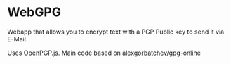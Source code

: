 # WebGPG

Webapp that allows you to encrypt text with a PGP Public key to send it via E-Mail.

Uses <a href="https://github.com/openpgpjs/openpgpjs">OpenPGP.js</a>.
Main code based on <a href="https://github.com/alexgorbatchev/gpg-online/">alexgorbatchev/gpg-online</a>


